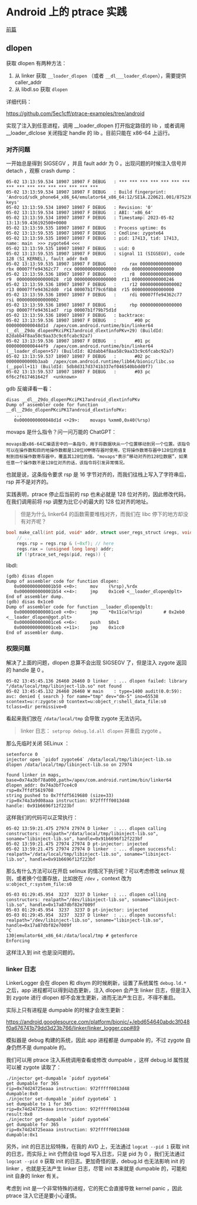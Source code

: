 # Android 上的 ptrace 实践

[前篇](ptrace.md)

## dlopen

获取 dlopen 有两种方法：

1. 从 linker 获取 `__loader_dlopen` （或者 `__dl___loader_dlopen`），需要提供 caller_addr  
2. 从 libdl.so 获取 `dlopen`  

详细代码：

https://github.com/5ec1cff/ptrace-examples/tree/android

实现了注入到任意进程，调用 __loader_dlopen 打开指定路径的 lib ，或者调用 __loader_dlclose 关闭指定 handle 的 lib 。目前只能在 x86-64 上运行。

### 对齐问题

一开始总是得到 SIGSEGV ，并且 fault addr 为 0 。出现问题的时候注入信号并 detach ，观察 crash dump ：

```
05-02 13:13:59.534 18907 18907 F DEBUG   : *** *** *** *** *** *** *** *** *** *** *** *** *** *** *** ***
05-02 13:13:59.534 18907 18907 F DEBUG   : Build fingerprint: 'Android/sdk_phone64_x86_64/emulator64_x86_64:12/SE1A.220621.001/8752307:userdebug/test-keys'
05-02 13:13:59.534 18907 18907 F DEBUG   : Revision: '0'
05-02 13:13:59.534 18907 18907 F DEBUG   : ABI: 'x86_64'
05-02 13:13:59.534 18907 18907 F DEBUG   : Timestamp: 2023-05-02 13:13:59.436192500+0000
05-02 13:13:59.535 18907 18907 F DEBUG   : Process uptime: 0s
05-02 13:13:59.535 18907 18907 F DEBUG   : Cmdline: zygote64
05-02 13:13:59.535 18907 18907 F DEBUG   : pid: 17413, tid: 17413, name: main  >>> zygote64 <<<
05-02 13:13:59.535 18907 18907 F DEBUG   : uid: 0
05-02 13:13:59.535 18907 18907 F DEBUG   : signal 11 (SIGSEGV), code 128 (SI_KERNEL), fault addr 0x0
05-02 13:13:59.535 18907 18907 F DEBUG   :     rax 0000000000000000  rbx 00007ffe94362c77  rcx 0000000000000000  rdx 0000000000000000
05-02 13:13:59.536 18907 18907 F DEBUG   :     r8  0000000000000000  r9  0000000000000028  r10 0000000000000000  r11 0000000000000246
05-02 13:13:59.536 18907 18907 F DEBUG   :     r12 0000000000000002  r13 00007ffe94362dd0  r14 00007b1f79c6f8b8  r15 0000000000000000
05-02 13:13:59.536 18907 18907 F DEBUG   :     rdi 00007ffe94362c77  rsi 0000000000000002
05-02 13:13:59.536 18907 18907 F DEBUG   :     rbp 0000000000000000  rsp 00007ffe94361ad7  rip 00007b1f79b75d1d
05-02 13:13:59.536 18907 18907 F DEBUG   : backtrace:
05-02 13:13:59.536 18907 18907 F DEBUG   :       #00 pc 0000000000048d1d  /apex/com.android.runtime/bin/linker64 (__dl__Z9do_dlopenPKciPK17android_dlextinfoPKv+29) (BuildId: 82dabb4f8aa58c9aa33c9c6fcabc92a7)
05-02 13:13:59.536 18907 18907 F DEBUG   :       #01 pc 00000000000444f9  /apex/com.android.runtime/bin/linker64 (__loader_dlopen+57) (BuildId: 82dabb4f8aa58c9aa33c9c6fcabc92a7)
05-02 13:13:59.537 18907 18907 F DEBUG   :       #02 pc 00000000000b3aab  /apex/com.android.runtime/lib64/bionic/libc.so (__ppoll+11) (BuildId: 5db8d317d3741b337ef046540bbdd0f7)
05-02 13:13:59.537 18907 18907 F DEBUG   :       #03 pc 6f6c2f617461642f  <unknown>
```

gdb 反编译看一看：

```
disas __dl__Z9do_dlopenPKciPK17android_dlextinfoPKv
Dump of assembler code for function __dl__Z9do_dlopenPKciPK17android_dlextinfoPKv:
   ...
   0x0000000000048d1d <+29>:    movaps %xmm0,0x40(%rsp)
```

movaps 是什么指令？问一问万能的 ChatGPT：

```
movaps是x86-64汇编语言中的一条指令，用于将数据块从一个位置移动到另一个位置。该指令可以在操作数和目的地操作数都是128位XMM寄存器时使用，它将操作数寄存器中128位的值复制到目标操作数寄存器中，覆盖其128位的值。"movaps"表示“移动对齐的128位数据”，如果任意一个操作数不是128位对齐的话，该指令将引发异常情况。
```

也就是说，这条指令要求 rsp 是 16 字节对齐的，而我们往栈上写入了字符串后， rsp 并不是对齐的。

实践表明，ptrace 停止后当前的 rsp 也未必就是 128 位对齐的，因此修改代码，在我们调用前将 rsp 调整为比它小的最大的 128 位对齐的地址。

> 但是为什么 linker64 的函数需要堆栈对齐，而我们在 libc 停下的地方却没有对齐呢？

```cpp
bool make_call(int pid, void* addr, struct user_regs_struct &regs, void** result) {
    // ...
    regs.rsp = regs.rsp & (~0xf); // here
    regs.rax = (unsigned long long) addr;
    if (!ptrace_set_regs(pid, regs)) {
```

libdl:

```
(gdb) disas dlopen
Dump of assembler code for function dlopen:
   0x0000000000001b50 <+0>:     mov    (%rsp),%rdx
   0x0000000000001b54 <+4>:     jmp    0x1ce0 <__loader_dlopen@plt>
End of assembler dump.
(gdb) disas 0x1ce0
Dump of assembler code for function __loader_dlopen@plt:
   0x0000000000001ce0 <+0>:     jmp    *0x11ca(%rip)        # 0x2eb0 <__loader_dlopen@got.plt>
   0x0000000000001ce6 <+6>:     push   $0x1
   0x0000000000001ceb <+11>:    jmp    0x1cc0
End of assembler dump.
```

### 权限问题

解决了上面的问题，dlopen 总算不会出现 SIGSEGV 了，但是注入 zygote 返回的 handle 是 0 。

```
05-02 13:45:45.136 26460 26460 D linker  : ... dlopen failed: library "/data/local/tmp/libinject-lib.so" not found
05-02 13:45:45.132 26460 26460 W main    : type=1400 audit(0.0:59): avc: denied { search } for name="tmp" dev="dm-5" ino=65538 scontext=u:r:zygote:s0 tcontext=u:object_r:shell_data_file:s0 tclass=dir permissive=0
```

看起来我们放在 `/data/local/tmp` 会导致 zygote 无法访问。

> linker 日志： `setprop debug.ld.all dlopen`  并重启 zygote 。

那么先临时关闭 SELinux ：

```
setenforce 0
injector open `pidof zygote64` /data/local/tmp/libinject-lib.so
dlopen /data/local/tmp/libinject-lib.so on 27974

found linker in maps, base=0x74a3bf78a000,path=/apex/com.android.runtime/bin/linker64
dlopen_addr: 0x74a3bf7ce4c0
rsp=0x7ffdf5619708
string pushed to 0x7ffdf5619680 (size=33)
rip=0x74a3a9d08aaa instruction: 972fffff0013d48
handle: 0x91b6696f12f223bf
```

这样我们的代码可以正常执行：

```
05-02 13:59:21.475 27974 27974 D linker  : ... dlopen calling constructors: realpath="/data/local/tmp/libinject-lib.so", soname="libinject-lib.so", handle=0x91b6696f12f223bf
05-02 13:59:21.475 27974 27974 D pt-injector: injected
05-02 13:59:21.475 27974 27974 D linker  : ... dlopen successful: realpath="/data/local/tmp/libinject-lib.so", soname="libinject-lib.so", handle=0x91b6696f12f223bf
```

那么有什么方法可以在开启 selinux 的情况下执行呢？可以考虑修改 selinux 规则，或者换个位置存放，比如放在 `/dev` ，context 改为 `u:object_r:system_file:s0`

```
05-03 01:29:45.954  3237  3237 D linker  : ... dlopen calling constructors: realpath="/dev/libinject-lib.so", soname="libinject-lib.so", handle=0x17a87dbf82e7009f
05-03 01:29:45.954  3237  3237 D pt-injector: injected
05-03 01:29:45.954  3237  3237 D linker  : ... dlopen successful: realpath="/dev/libinject-lib.so", soname="libinject-lib.so", handle=0x17a87dbf82e7009f
^C
130|emulator64_x86_64:/data/local/tmp # getenforce
Enforcing
```

这样注入到 init 也是没问题的。

### linker 日志

LinkerLogger 会在 dlopen 和 dlsym 的时候刷新，设置了系统属性 `debug.ld.*` 之后，app 进程都可以得到动态更新，注入 dlopen 会产生 linker 日志，但是注入到 zygote 进行 dlopen 却不会发生更新，进而无法产生日志，不得不重启。

实际上只有进程是 dumpable 的时候才会发生更新：

https://android.googlesource.com/platform/bionic/+/ebd654640abdc3f048f0a676741b79dd3d23b766/linker/linker_logger.cpp#89

模拟器是 debug 构建的系统，因此 app 进程都是 dumpable 的，不过 zygote 自身仍然不是 dumpable 的。

我们可以用 ptrace 注入系统调用查看或修改 dumpable ，这样 debug.ld 属性就可以被 zygote 读取了：

```
./injector get-dumpable `pidof zygote64`
get dumpable for 365
rip=0x74d24725eaaa instruction: 972fffff0013d48
dumpable:0x0
./injector set-dumpable `pidof zygote64` 1
set dumpable to 1 for 365
rip=0x74d24725eaaa instruction: 972fffff0013d48
result:0x0
./injector get-dumpable `pidof zygote64`
get dumpable for 365
rip=0x74d24725eaaa instruction: 972fffff0013d48
dumpable:0x1
```

另外，init 的日志比较特殊，在我的 AVD 上，无法通过 `logcat --pid 1` 获取 init 的日志，而实际上 init 仍然会往 logd 写入日志，只是 pid 为 0 ，我们无法通过 `logcat --pid 0` 获取 init 的日志。更加奇怪的是，debug.ld 也无法影响 init 的 linker ，也就是无法产生 linker 日志，尽管 init 本来就是 dumpable 的，可能和 init 自身的 linker 有关。

考虑到 init 是一个非常特殊的进程，它的死亡会直接导致 kernel panic ，因此 ptrace 注入它还是要小心谨慎。
